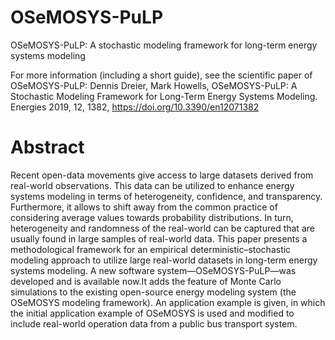# OSeMOSYS-PuLP
OSeMOSYS-PuLP: A stochastic modeling framework for long-term energy systems modeling

For more information (including a short guide), see the scientific paper of OSeMOSYS-PuLP:
Dennis Dreier, Mark Howells, OSeMOSYS-PuLP: A Stochastic Modeling Framework for Long-Term Energy Systems Modeling. Energies 2019, 12, 1382, https://doi.org/10.3390/en12071382

# Abstract
Recent open-data movements give access to large datasets derived from real-world observations. This data can be utilized to enhance energy systems modeling in terms of heterogeneity, confidence, and transparency. Furthermore, it allows to shift away from the common practice of considering average values towards probability distributions. In turn, heterogeneity and randomness of the real-world can be captured that are usually found in large samples of real-world data. This paper presents a methodological framework for an empirical deterministic–stochastic modeling approach to utilize large real-world datasets in long-term energy systems modeling. A new software system—OSeMOSYS-PuLP—was developed and is available now.It adds the feature of Monte Carlo simulations to the existing open-source energy modeling system (the OSeMOSYS modeling framework). An application example is given, in which the initial application example of OSeMOSYS is used and modified to include real-world operation data from a public bus transport system.

